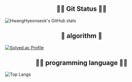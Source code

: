 <h2 align="center">
👨‍💻 Git Status 👨‍💻
</h2 align="center">

![HwangHyeonseok's GitHub stats](https://github-readme-stats.vercel.app/api?username=HwangHyeonseok&show_icons=true&theme=radical)  
<h2 align="center">
🔢 algorithm 🔢
</h2 align="center">

[![Solved.ac Profile](http://mazassumnida.wtf/api/generate_badge?boj=hhs0991)](https://solved.ac/hhs0991)
<h2 align="center">
🧑‍💻 programming language 🧑‍💻
</h2 align="center">

![Top Langs](https://github-readme-stats.vercel.app/api/top-langs/?username=HwangHyeonseok&layout=Demo&theme=onedark)
